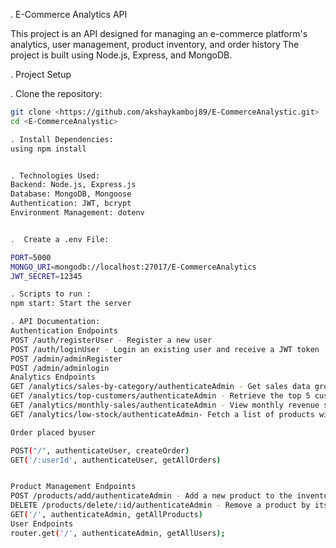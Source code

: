 . E-Commerce Analytics API

This project is an API designed for managing an e-commerce platform's analytics, user management, product inventory, and order history 
The project is built using Node.js, Express, and MongoDB.

. Project Setup

. Clone the repository:
   ```bash
   git clone <https://github.com/akshaykamboj89/E-CommerceAnalystic.git>
   cd <E-CommerceAnalystic>

. Install Dependencies:
 using npm install
 

. Technologies Used:
Backend: Node.js, Express.js
Database: MongoDB, Mongoose
Authentication: JWT, bcrypt
Environment Management: dotenv


.  Create a .env File:

PORT=5000
MONGO_URI=mongodb://localhost:27017/E-CommerceAnalytics
JWT_SECRET=12345

. Scripts to run :
npm start: Start the server

. API Documentation:
Authentication Endpoints
POST /auth/registerUser - Register a new user
POST /auth/loginUser - Login an existing user and receive a JWT token
POST /admin/adminRegister
POST /admin/adminlogin
Analytics Endpoints
GET /analytics/sales-by-category/authenticateAdmin - Get sales data grouped by product category
GET /analytics/top-customers/authenticateAdmin - Retrieve the top 5 customers by spending
GET /analytics/monthly-sales/authenticateAdmin - View monthly revenue statistics
GET /analytics/low-stock/authenticateAdmin- Fetch a list of products with stock below 10

Order placed byuser

POST("/", authenticateUser, createOrder)
GET('/:userId', authenticateUser, getAllOrders)


Product Management Endpoints
POST /products/add/authenticateAdmin - Add a new product to the inventory
DELETE /products/delete/:id/authenticateAdmin - Remove a product by its ID
GET('/', authenticateAdmin, getAllProducts)
User Endpoints
router.get('/', authenticateAdmin, getAllUsers);









